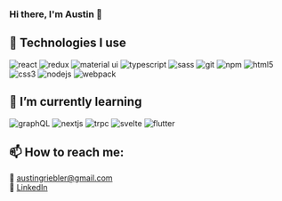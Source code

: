 ### Hi there, I'm Austin 👋

## 🔭 Technologies I use

![react](https://img.shields.io/badge/React-45b8d8?style=for-the-badge&logoColor=white&logo=react)
![redux](https://img.shields.io/badge/Redux-764ABC?style=for-the-badge&logoColor=white&logo=redux)
![material ui](https://img.shields.io/badge/Material_UI-0081CB?style=for-the-badge&logoColor=white&logo=material-ui)
![typescript](https://img.shields.io/badge/TypeScript-007ACC?style=for-the-badge&logoColor=white&logo=typescript)
![sass](https://img.shields.io/badge/Sass-CC6699?style=for-the-badge&logoColor=white&logo=sass)
![git](https://img.shields.io/badge/Git-F05032?style=for-the-badge&logoColor=white&logo=git)
![npm](https://img.shields.io/badge/NPM-CB3837?style=for-the-badge&logoColor=white&logo=npm)
![html5](https://img.shields.io/badge/HTML5-E34F26?style=for-the-badge&logoColor=white&logo=html5)
![css3](https://img.shields.io/badge/CSS3-1572B6?style=for-the-badge&logoColor=white&logo=css3)
![nodejs](https://img.shields.io/badge/Nodejs-43853d?style=for-the-badge&logoColor=white&logo=node.js)
![webpack](https://img.shields.io/badge/Webpack-8DD6F9?style=for-the-badge&logoColor=white&logo=webpack)

## 🌱 I’m currently learning
![graphQL](https://img.shields.io/badge/graphQL-E10098?style=for-the-badge&logoColor=white&logo=graphql)
![nextjs](https://img.shields.io/badge/Nextjs-DD0031?style=for-the-badge&logoColor=white&logo=next.js)
![trpc](https://img.shields.io/badge/tRPC-2596BE?style=for-the-badge&logoColor=white&logo=trpc)
![svelte](https://img.shields.io/badge/Svelte-FF3E00?style=for-the-badge&logoColor=white&logo=svelte)
![flutter](https://img.shields.io/badge/Flutter-02569B?style=for-the-badge&logoColor=white&logo=flutter)

## 📫 How to reach me: 
📧 <austingriebler@gmail.com>  
🔗 [LinkedIn](https://www.linkedin.com/in/austin-griebler-838834123/) 


<!--
**AustinGriebler/AustinGriebler** is a ✨ _special_ ✨ repository because its `README.md` (this file) appears on your GitHub profile.

Here are some ideas to get you started:

- 🔭 I’m currently working on ...
- 🌱 I’m currently learning ...
- 👯 I’m looking to collaborate on ...
- 🤔 I’m looking for help with ...
- 💬 Ask me about ...
- 📫 How to reach me: ...
- 😄 Pronouns: ...
- ⚡ Fun fact: ...
-->
